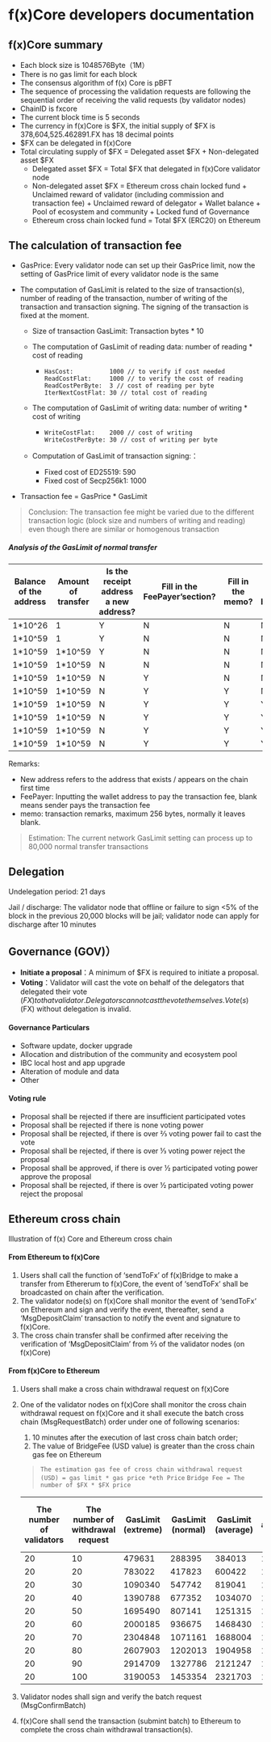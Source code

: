 # f(x)Core developers documentation

## f(x)Core summary

* Each block size is 1048576Byte（1M）
* There is no gas limit for each block
* The consensus algorithm of f(x) Core is pBFT 
* The sequence of processing the validation requests are following the sequential order of receiving the valid requests (by validator nodes)
* ChainID is fxcore
* The current block time is 5 seconds
* The currency in f(x)Core is $FX, the initial supply of $FX is 378,604,525.462891.FX has 18 decimal points
* $FX can be delegated in f(x)Core
* Total circulating supply of $FX = Delegated asset $FX + Non-delegated asset $FX 
    * Delegated asset $FX = Total $FX that delegated in f(x)Core validator node
    * Non-delegated asset $FX = Ethereum cross chain locked fund  + Unclaimed reward of validator (including commission and transaction fee) + Unclaimed reward of delegator + Wallet balance + Pool of ecosystem and community + Locked fund of Governance
    * Ethereum cross chain locked fund = Total $FX (ERC20) on Ethereum


## The calculation of transaction fee

* GasPrice: Every validator node can set up their GasPrice limit, now the setting of GasPrice limit of every validator node is the same

* The computation of GasLimit is related to the size of transaction(s), number of reading of the transaction, number of writing of the transaction and transaction signing. The signing of the transaction is fixed at the moment.

    * Size of transaction GasLimit: Transaction bytes * 10

    * The computation of GasLimit of reading data: number of reading * cost of reading

      * ```
        HasCost:          1000 // to verify if cost needed
        ReadCostFlat:     1000 // to verify the cost of reading 
        ReadCostPerByte:  3 // cost of reading per byte
        IterNextCostFlat: 30 // total cost of reading
        ```

    * The computation of GasLimit of writing data: number of writing * cost of writing

      * ```
        WriteCostFlat:    2000 // cost of writing
        WriteCostPerByte: 30 // cost of writing per byte
        ```
    * Computation of GasLimit  of transaction signing:：

        * Fixed cost of ED25519: 590
        * Fixed cost of Secp256k1: 1000

* Transaction fee = GasPrice * GasLimit

> Conclusion: The transaction fee might be varied due to the different transaction logic (block size and numbers of writing and reading)  even though there are similar or homogenous transaction

##### Analysis of the GasLimit of normal transfer

| Balance of the address | Amount of transfer | Is the receipt address a new address? | Fill in the FeePayer’section?  | Fill in the memo?  | Fill in the expire blockheight?  | GasPrice | Size of the transaction (bytes) | Consumption of gas |
| ---------------- | -------- | -------------------- | ---------------- | ------------ | ------------------------ | -------- | -------------- | ------- |
| 1*10^26          | 1        | Y                   | N               | N           | N                       | 0        | 290            | 50992   |
| 1*10^59          | 1        | Y                   | N               | N           | N                       | 0        | 290            | 52084   |
| 1*10^59          | 1*10^59  | Y                   | N               | N           | N                       | 0        | 350            | 51934   |
| 1*10^59          | 1*10^59  | N                   | N               | N           | N                       | 0        | 350            | 59085   |
| 1*10^59          | 1*10^59  | N                   | Y               | N           | N                       | 0        | 394            | 59525   |
| 1*10^59          | 1*10^59  | N                   | Y               | Y           | N                       | 0        | 653            | 62115   |
| 1*10^59          | 1*10^59  | N                   | Y               | Y           | Y                       | 0        | 664            | 62225   |
| 1*10^59          | 1*10^59  | N                   | Y               | Y           | Y                       | 1*10^12  | 691            | 77239   |
| 1*10^59          | 1*10^59  | N                   | Y               | Y           | Y                       | 1*10^18  | 696            | 77479   |
| 1*10^59          | 1*10^59  | N                   | Y               | Y           | Y                       | 1*10^26  | 704            | 77799   |

Remarks:

* New address refers to the address that exists / appears on the chain first time
* FeePayer: Inputting the wallet address to pay the transaction fee, blank means sender pays the transaction fee
* memo: transaction remarks, maximum 256 bytes, normally it leaves blank.

> Estimation: The current network GasLimit setting can process up to 80,000 normal transfer transactions

## Delegation 

Undelegation period: 21 days

Jail / discharge: The validator node that offline or failure to sign <5% of the block in the previous 20,000 blocks will be jail; validator node can apply for discharge after 10 minutes

## Governance (GOV)）

* **Initiate a proposal**：A minimum of $FX is required to initiate a proposal.
* **Voting**：Validator will cast the vote on behalf of the delegators that delegated their vote ($FX) to that validator. Delegators cannot cast the vote themselves. Vote(s) ($FX) without delegation is invalid.

#### Governance Particulars

* Software update, docker upgrade
* Allocation and distribution of the community and ecosystem pool
* IBC local host and app upgrade
* Alteration of module and data
* Other

#### Voting rule

* Proposal shall be rejected if there are insufficient participated votes
* Proposal shall be rejected if there is none voting power
* Proposal shall be rejected, if there is over ⅔ voting power fail to cast the vote
* Proposal shall be rejected, if there is over ⅓ voting power reject the proposal
* Proposal shall be approved, if there is over ½  participated voting power approve the proposal
* Proposal shall be rejected, if there is over ½  participated voting power reject the proposal


## Ethereum cross chain 

Illustration of f(x) Core and Ethereum cross chain 

#### From Ethereum to f(x)Core

1. Users shall call the function of  ‘sendToFx’ of f(x)Bridge to make a transfer from Ethererum to f(x)Core, the event of ‘sendToFx‘ shall be broadcasted on chain after the verification.
2. The validator node(s) on f(x)Core shall monitor the event of ‘sendToFx‘ on Ethereum and sign and verify the event, thereafter, send a ‘MsgDepositClaim’ transaction to notify the event and signature to f(x)Core.
3. The cross chain transfer shall be confirmed after receiving the verification of ‘MsgDepositClaim’ from ⅔ of the validator nodes (on f(x)Core) 


#### From f(x)Core to Ethereum

1. Users shall make a cross chain withdrawal request on f(x)Core
2. One of the validator nodes on f(x)Core shall monitor the cross chain withdrawal request on f(x)Core and it shall execute the batch cross chain (MsgRequestBatch) order under one of following scenarios:
   1. 10 minutes after the execution of last cross chain batch order;
   2. The value of BridgeFee (USD value) is greater than the cross chain gas fee on Ethereum

    > `The estimation gas fee of cross chain withdrawal request (USD) = gas limit * gas price *eth Price` 
    > `Bridge Fee = The number of $FX * $FX price`

    | The number of validators | The number of withdrawal request | GasLimit (extreme) | GasLimit (normal) | GasLimit (average) | Gas ratio of average and normal |
    | ---------- | -------- | ----------------- | ---------------- | ----------------- | ---------------- |
    | 20         | 10       | 479631            | 288395           | 384013            | 1.33             |
    | 20         | 20       | 783022            | 417823           | 600422            | 1.44             |
    | 20         | 30       | 1090340           | 547742           | 819041            | 1.50             |
    | 20         | 40       | 1390788           | 677352           | 1034070           | 1.53             |
    | 20         | 50       | 1695490           | 807141           | 1251315           | 1.55             |
    | 20         | 60       | 2000185           | 936675           | 1468430           | 1.57             |
    | 20         | 70       | 2304848           | 1071161          | 1688004           | 1.58             |
    | 20         | 80       | 2607903           | 1202013          | 1904958           | 1.58             |
    | 20         | 90       | 2914709           | 1327786          | 2121247           | 1.60             |
    | 20         | 100      | 3190053           | 1453354          | 2321703           | 1.60             |

3. Validator nodes shall sign and verify the batch request (MsgConfirmBatch)
4. f(x)Core shall send the transaction (submint batch) to Ethereum to complete the cross chain withdrawal transaction(s).
